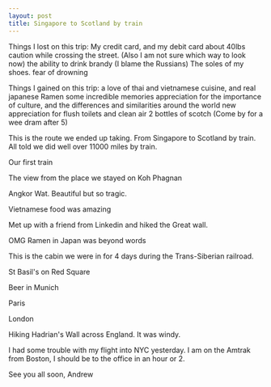 ```yaml
---
layout: post
title: Singapore to Scotland by train
---
```





Things I lost on this trip:
My credit card, and my debit card
about 40lbs
caution while crossing the street. (Also I am not sure which way to look now)
the ability to drink brandy (I blame the Russians)
The soles of my shoes.
fear of drowning

Things I gained on this trip:
a love of thai and vietnamese cuisine, and real japanese Ramen
some incredible memories
appreciation for the importance of culture, and the differences and similarities around the world
new appreciation for flush toilets and clean air
2 bottles of scotch (Come by for a wee dram after 5)


This is the route we ended up taking. From Singapore to Scotland by train. All told we did well over 11000 miles by train.


Our first train


The view from the place we stayed on Koh Phagnan


Angkor Wat. Beautiful but so tragic.


Vietnamese food was amazing


Met up with a friend from Linkedin and hiked the Great wall.


OMG Ramen in Japan was beyond words


This is the cabin we were in for 4 days during the Trans-Siberian railroad.


St Basil's on Red Square


Beer in Munich


Paris


London


Hiking Hadrian's Wall across England. It was windy.


I had some trouble with my flight into NYC yesterday. I am on the Amtrak from Boston, I should be to the office in an hour or 2.

See you all soon,
Andrew
